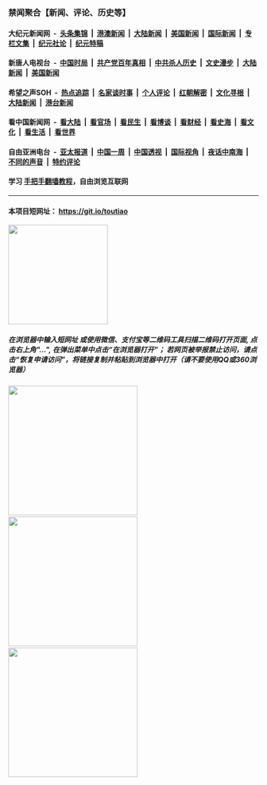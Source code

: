 ### 禁闻聚合【新闻、评论、历史等】

#### 大纪元新闻网 &nbsp;-&nbsp; [头条集锦](indexes/E头条集锦.md?t=02122033) &nbsp;|&nbsp; [港澳新闻](indexes/E港澳新闻.md?t=02122033)  &nbsp;|&nbsp; [大陆新闻](indexes/E大陆新闻.md?t=02122033) &nbsp;|&nbsp; [美国新闻](indexes/E美国新闻.md?t=02122033) &nbsp;|&nbsp; [国际新闻](indexes/E国际新闻.md?t=02122033) &nbsp;|&nbsp; [专栏文集](indexes/E专栏文集.md?t=02122033) &nbsp;|&nbsp; [纪元社论](indexes/E纪元社论.md?t=02122033) &nbsp;|&nbsp; [纪元特稿](indexes/E纪元特稿.md?t=02122033) 

#### 新唐人电视台 &nbsp;-&nbsp; [中国时局](indexes/N中国时局.md?t=02122033) &nbsp;|&nbsp; [共产党百年真相](indexes/N共产党百年真相.md?t=02122033) &nbsp;|&nbsp; [中共杀人历史](indexes/N中共杀人历史.md?t=02122033) &nbsp;|&nbsp; [文史漫步](indexes/N文史漫步.md?t=02122033) &nbsp;|&nbsp; [大陆新闻](indexes/N大陆新闻.md?t=02122033) &nbsp;|&nbsp; [美国新闻](indexes/N美国新闻.md?t=02122033)

#### 希望之声SOH &nbsp;-&nbsp; [热点追踪](indexes/H热点追踪.md?t=02122033) &nbsp;|&nbsp; [名家谈时事](indexes/H名家谈时事.md?t=02122033) &nbsp;|&nbsp; [个人评论](indexes/H个人评论.md?t=02122033)  &nbsp;|&nbsp; [红朝解密](indexes/H红朝解密.md?t=02122033) &nbsp;|&nbsp; [文化寻根](indexes/H文化寻根.md?t=02122033) &nbsp;|&nbsp; [大陆新闻](indexes/H大陆新闻.md?t=02122033) &nbsp;|&nbsp; [港台新闻](indexes/H港台新闻.md?t=02122033)

#### 看中国新闻网 &nbsp;-&nbsp; [看大陆](indexes/S看大陆.md?t=02122033) &nbsp;|&nbsp; [看官场](indexes/S看官场.md?t=02122033) &nbsp;|&nbsp; [看民生](indexes/S看民生.md?t=02122033)  &nbsp;|&nbsp; [看博谈](indexes/S看博谈.md?t=02122033) &nbsp;|&nbsp; [看财经](indexes/S看财经.md?t=02122033) &nbsp;|&nbsp; [看史海](indexes/S看史海.md?t=02122033) &nbsp;|&nbsp; [看文化](indexes/S看文化.md?t=02122033) &nbsp;|&nbsp; [看生活](indexes/S看生活.md?t=02122033) &nbsp;|&nbsp; [看世界](indexes/S看世界.md?t=02122033)

#### 自由亚洲电台 &nbsp;-&nbsp; [亚太报道](indexes/R亚太报道.md?t=02122033) &nbsp;|&nbsp; [中国一周](indexes/R中国一周.md?t=02122033) &nbsp;|&nbsp; [中国透视](indexes/R中国透视.md?t=02122033)  &nbsp;|&nbsp; [国际视角](indexes/R国际视角.md?t=02122033) &nbsp;|&nbsp; [夜话中南海](indexes/R夜话中南海.md?t=02122033) &nbsp;|&nbsp; [不同的声音](indexes/R不同的声音.md?t=02122033) &nbsp;|&nbsp; [特约评论](indexes/R特约评论.md?t=02122033)

#### 学习 [手把手翻墙教程](https://github.com/gfw-breaker/guides/wiki)，自由浏览互联网

----

#### 本项目短网址： https://git.io/toutiao
<img src="https://raw.githubusercontent.com/gfw-breaker/banned-news/master/scripts/img/qr.png" width="200px"/>  

##### 在浏览器中输入短网址 或使用微信、支付宝等二维码工具扫描二维码打开页面, 点击右上角"...", 在弹出菜单中点击“在浏览器打开”； 若网页被举报禁止访问，请点击“恢复申请访问”，将链接复制并粘贴到浏览器中打开（请不要使用QQ或360浏览器）

<img src="https://raw.githubusercontent.com/gfw-breaker/banned-news/master/scripts/img/1.png" width="260px"/> &nbsp; <img src="https://raw.githubusercontent.com/gfw-breaker/banned-news/master/scripts/img/2.png" width="260px"/> &nbsp; <img src="https://raw.githubusercontent.com/gfw-breaker/banned-news/master/scripts/img/3.png" width="260px"/>
